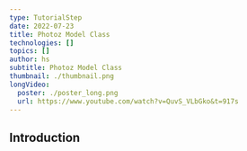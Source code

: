 ```yaml
---
type: TutorialStep
date: 2022-07-23
title: Photoz Model Class
technologies: []
topics: []
author: hs
subtitle: Photoz Model Class
thumbnail: ./thumbnail.png
longVideo:
  poster: ./poster_long.png
  url: https://www.youtube.com/watch?v=QuvS_VLbGko&t=917s
---
```


## Introduction
